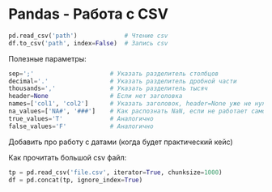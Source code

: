 # Pandas - Работа с CSV

```python
pd.read_csv('path')             # Чтение csv
df.to_csv('path', index=False)  # Запись csv
```

Полезные параметры:

```python
sep=';'                     # Указать разделитель столбцов
decimal='.'                 # Указать разделитель дробной части
thousands=','               # Указать разделитель тысяч
header=None                 # Если нет заголовка
names=['col1', 'col2']      # Указать заголовок, header=None уже не нужно
na_values=['NA#', '###']    # Как распознать NaN, если не работает само
true_values='T'             # Аналогично
false_values='F'            # Аналогично
```

Добавить про работу с датами (когда будет практический кейс)

Как прочитать большой csv файл:

```python
tp = pd.read_csv('file.csv', iterator=True, chunksize=1000) 
df = pd.concat(tp, ignore_index=True)
```
